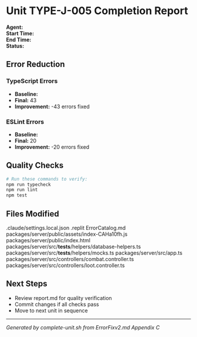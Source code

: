 # Unit TYPE-J-005 Completion Report

**Agent:**   
**Start Time:**   
**End Time:**   
**Status:**   

## Error Reduction

### TypeScript Errors
- **Baseline:** 
- **Final:** 43
- **Improvement:** -43 errors fixed

### ESLint Errors
- **Baseline:** 
- **Final:** 20
- **Improvement:** -20 errors fixed

## Quality Checks

```bash
# Run these commands to verify:
npm run typecheck
npm run lint
npm test
```

## Files Modified
.claude/settings.local.json
.replit
ErrorCatalog.md
packages/server/public/assets/index-CAHa10fh.js
packages/server/public/index.html
packages/server/src/__tests__/helpers/database-helpers.ts
packages/server/src/__tests__/helpers/mocks.ts
packages/server/src/app.ts
packages/server/src/controllers/combat.controller.ts
packages/server/src/controllers/loot.controller.ts

## Next Steps
- Review report.md for quality verification
- Commit changes if all checks pass
- Move to next unit in sequence

---
*Generated by complete-unit.sh from ErrorFixv2.md Appendix C*
